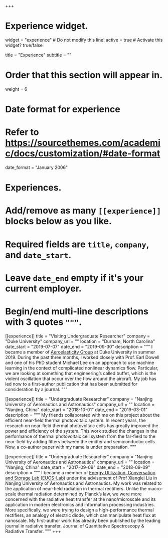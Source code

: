 +++
# Experience widget.
widget = "experience"  # Do not modify this line!
active = true  # Activate this widget? true/false

title = "Experience"
subtitle = ""

# Order that this section will appear in.
weight = 6

# Date format for experience
#   Refer to https://sourcethemes.com/academic/docs/customization/#date-format
date_format = "January 2006"

# Experiences.
#   Add/remove as many `[[experience]]` blocks below as you like.
#   Required fields are `title`, `company`, and `date_start`.
#   Leave `date_end` empty if it's your current employer.
#   Begin/end multi-line descriptions with 3 quotes `"""`.


[[experience]]
  title = "Visiting Undergraduate Researcher"
  company = "Duke University"
  company_url = ""
  location = "Durham, North Carolina"
  date_start = "2019-07-07"
  date_end = "2019-09-30"
  description = """
I became a member of [Aeroelasticity Group](http://aeroelasticity.pratt.duke.edu/) at Duke University in summer 2019. During the past three months, I worked closely with Prof. Earl Dowell and one of his PhD student Michael Lee on an approach to use machine learning in the context of complicated nonlinear dynamics flow. Particular, we are looking at something that engineering’s called buffet, which is the violent oscillation that occur over the flow around the aircraft. My job has led now to a first-author publication that has been submitted for consideration by a journal.
  """

[[experience]]
  title = "Undergraduate Researcher"
  company = "Nanjing University of Aeronautics and Astronautics"
  company_url = ""
  location = "Nanjing, China"
  date_start = "2018-10-01"
  date_end = "2019-03-01"
  description = """
My friends collaborated with me on this project about the efficient near-field thermal photovoltaic system. In recent years, the research on near-field thermal photovoltaic cells has greatly improved the power and efficiency of the system. This work studied the changes in the performance of thermal photovoltaic cell system from the far-field to the near-field by adding filters between the emitter and semiconductor cells. Now, a co-author paper with my name is under preparation.
  """


[[experience]]
  title = "Undergraduate Researcher"
  company = "Nanjing University of Aeronautics and Astronautics"
  company_url = ""
  location = "Nanjing, China"
  date_start = "2017-09-09"
  date_end = "2018-09-09"
  description = """
I became a member of [Energy Utilization, Conversation and Storage Lab (EUCS-Lab)]( http://www.eucs-lab.com/) under the advisement of Prof Xianglei Liu in Nanjing University of Aeronautics and Astronautics. My work was related to the application of near-field radiation in thermal rectifiers. Unlike the macro-scale thermal radiation determined by Planck’s law, we were more concerned with the radiative heat transfer at the nano/microscale and its application in modern electronics and information processing industries. More specifically, we were trying to design a high-performance thermal rectifiers, an analogy of electric diode, which can manipulate heat flux at nanoscale. My first-author work has already been published by the leading journal in radiative transfer, Journal of Quantitative Spectroscopy & Radiative Transfer.
  """
+++
